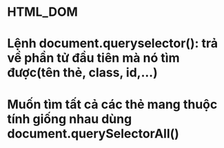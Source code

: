 # HTML_DOM
# Lệnh document.queryselector(): trả về phần tử đầu tiên mà nó tìm được(tên thẻ, class, id,...)
# Muốn tìm tất cả các thẻ mang thuộc tính giống nhau dùng document.querySelectorAll()
